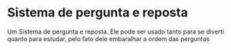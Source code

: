 # Sistema de pergunta e reposta

 Um Sistema de pergunta e reposta. Ele pode ser usado tanto para se diverti quanto para estudar, pelo fato dele embaralhar a ordem das perguntas
